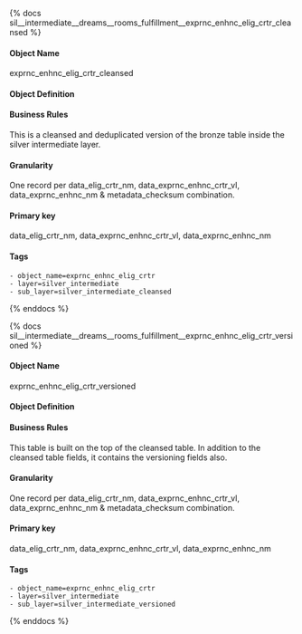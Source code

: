{% docs sil__intermediate__dreams__rooms_fulfillment__exprnc_enhnc_elig_crtr_cleansed %}

#### Object Name
exprnc_enhnc_elig_crtr_cleansed

#### Object Definition


#### Business Rules
This is a cleansed and deduplicated version of the bronze table inside the silver intermediate layer.

#### Granularity
One record per data_elig_crtr_nm, data_exprnc_enhnc_crtr_vl, data_exprnc_enhnc_nm & metadata_checksum combination.

#### Primary key
data_elig_crtr_nm, data_exprnc_enhnc_crtr_vl, data_exprnc_enhnc_nm

#### Tags
    - object_name=exprnc_enhnc_elig_crtr
    - layer=silver_intermediate
    - sub_layer=silver_intermediate_cleansed

{% enddocs %}

{% docs sil__intermediate__dreams__rooms_fulfillment__exprnc_enhnc_elig_crtr_versioned %}

#### Object Name
exprnc_enhnc_elig_crtr_versioned

#### Object Definition


#### Business Rules
This table is built on the top of the cleansed table. In addition to the cleansed table fields, it contains the versioning fields also.

#### Granularity
One record per data_elig_crtr_nm, data_exprnc_enhnc_crtr_vl, data_exprnc_enhnc_nm & metadata_checksum combination.

#### Primary key
data_elig_crtr_nm, data_exprnc_enhnc_crtr_vl, data_exprnc_enhnc_nm

#### Tags
    - object_name=exprnc_enhnc_elig_crtr
    - layer=silver_intermediate
    - sub_layer=silver_intermediate_versioned

{% enddocs %}